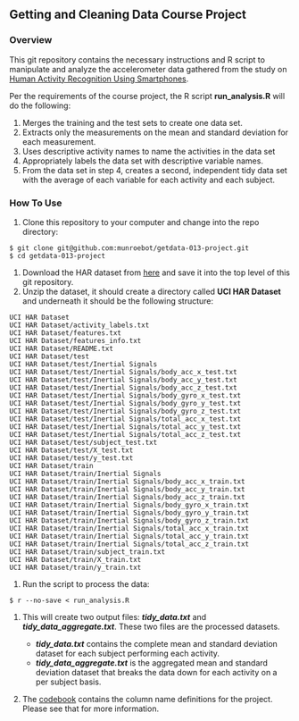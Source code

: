 ## Getting and Cleaning Data Course Project

### Overview
This git repository contains the necessary instructions and R script to manipulate and analyze the accelerometer data gathered from the study on [Human Activity Recognition Using Smartphones](http://archive.ics.uci.edu/ml/datasets/Human+Activity+Recognition+Using+Smartphones).

Per the requirements of the course project, the R script **run_analysis.R** will do the following:

1. Merges the training and the test sets to create one data set.
1. Extracts only the measurements on the mean and standard deviation for each measurement.
1. Uses descriptive activity names to name the activities in the data set
1. Appropriately labels the data set with descriptive variable names.
1. From the data set in step 4, creates a second, independent tidy data set with the average of each variable for each activity and each subject.

### How To Use

1. Clone this repository to your computer and change into the repo directory:

  ```
  $ git clone git@github.com:munroebot/getdata-013-project.git
  $ cd getdata-013-project
  ```

1. Download the HAR dataset from [here](https://d396qusza40orc.cloudfront.net/getdata%2Fprojectfiles%2FUCI%20HAR%20Dataset.zip) and save it into the top level of this git repository.
1. Unzip the dataset, it should create a directory called **UCI HAR Dataset** and underneath it should be the following structure:

  ```
UCI HAR Dataset
UCI HAR Dataset/activity_labels.txt
UCI HAR Dataset/features.txt
UCI HAR Dataset/features_info.txt
UCI HAR Dataset/README.txt
UCI HAR Dataset/test
UCI HAR Dataset/test/Inertial Signals
UCI HAR Dataset/test/Inertial Signals/body_acc_x_test.txt
UCI HAR Dataset/test/Inertial Signals/body_acc_y_test.txt
UCI HAR Dataset/test/Inertial Signals/body_acc_z_test.txt
UCI HAR Dataset/test/Inertial Signals/body_gyro_x_test.txt
UCI HAR Dataset/test/Inertial Signals/body_gyro_y_test.txt
UCI HAR Dataset/test/Inertial Signals/body_gyro_z_test.txt
UCI HAR Dataset/test/Inertial Signals/total_acc_x_test.txt
UCI HAR Dataset/test/Inertial Signals/total_acc_y_test.txt
UCI HAR Dataset/test/Inertial Signals/total_acc_z_test.txt
UCI HAR Dataset/test/subject_test.txt
UCI HAR Dataset/test/X_test.txt
UCI HAR Dataset/test/y_test.txt
UCI HAR Dataset/train
UCI HAR Dataset/train/Inertial Signals
UCI HAR Dataset/train/Inertial Signals/body_acc_x_train.txt
UCI HAR Dataset/train/Inertial Signals/body_acc_y_train.txt
UCI HAR Dataset/train/Inertial Signals/body_acc_z_train.txt
UCI HAR Dataset/train/Inertial Signals/body_gyro_x_train.txt
UCI HAR Dataset/train/Inertial Signals/body_gyro_y_train.txt
UCI HAR Dataset/train/Inertial Signals/body_gyro_z_train.txt
UCI HAR Dataset/train/Inertial Signals/total_acc_x_train.txt
UCI HAR Dataset/train/Inertial Signals/total_acc_y_train.txt
UCI HAR Dataset/train/Inertial Signals/total_acc_z_train.txt
UCI HAR Dataset/train/subject_train.txt
UCI HAR Dataset/train/X_train.txt
UCI HAR Dataset/train/y_train.txt
  ```

1. Run the script to process the data:
  ```
  $ r --no-save < run_analysis.R
  ```
1. This will create two output files: ***tidy_data.txt*** and ***tidy_data_aggregate.txt***.  These two files are the processed datasets.  
   * ***tidy_data.txt*** contains the complete mean and standard deviation dataset for each subject performing each activity.  
   * ***tidy_data_aggregate.txt*** is the aggregated mean and standard deviation dataset that breaks the data down for each activity on a per subject basis.

1. The [codebook](CodeBook.md) contains the column name definitions for the project.  Please see that for more information.
